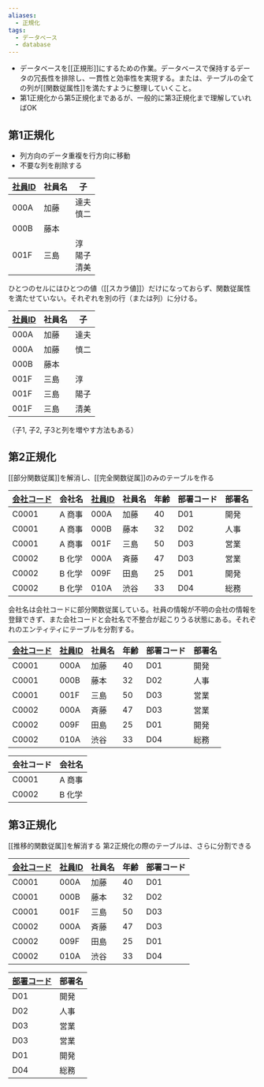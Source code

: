 ```yaml
---
aliases:
  - 正規化
tags:
  - データベース
  - database
---
```

- データベースを[[正規形]]にするための作業。データベースで保持するデータの冗長性を排除し、一貫性と効率性を実現する。または、テーブルの全ての列が[[関数従属性]]を満たすように整理していくこと。
- 第1正規化から第5正規化まであるが、一般的に第3正規化まで理解していればOK
## 第1正規化
- 列方向のデータ重複を行方向に移動
- 不要な列を削除する
	
| <u>社員ID</u> | 社員名 | 子             |
| ----------- | --- | ------------- |
| 000A        | 加藤  | 達夫<br>慎二      |
| 000B        | 藤本  |               |
| 001F        | 三島  | 淳<br>陽子<br>清美 |
ひとつのセルにはひとつの値（[[スカラ値]]）だけになっておらず、関数従属性を満たせていない。それぞれを別の行（または列）に分ける。

| <u>社員ID</u> | 社員名 | 子   |
| ----------- | --- | --- |
| 000A        | 加藤  | 達夫  |
| 000A        | 加藤  | 慎二  |
| 000B        | 藤本  |     |
| 001F        | 三島  | 淳   |
| 001F        | 三島  | 陽子  |
| 001F        | 三島  | 清美  |
（子1, 子2, 子3と列を増やす方法もある）

## 第2正規化
[[部分関数従属]]を解消し、[[完全関数従属]]のみのテーブルを作る

| <u>会社コード</u> | 会社名  | <u>社員ID</u> | 社員名 | 年齢  | 部署コード | 部署名 |
| ------------ | ---- | ----------- | --- | --- | ----- | --- |
| C0001        | A 商事 | 000A        | 加藤  | 40  | D01   | 開発  |
| C0001        | A 商事 | 000B        | 藤本  | 32  | D02   | 人事  |
| C0001        | A 商事 | 001F        | 三島  | 50  | D03   | 営業  |
| C0002        | B 化学 | 000A        | 斉藤  | 47  | D03   | 営業  |
| C0002        | B 化学 | 009F        | 田島  | 25  | D01   | 開発  |
| C0002        | B 化学 | 010A        | 渋谷  | 33  | D04   | 総務  |
会社名は会社コードに部分関数従属している。社員の情報が不明の会社の情報を登録できず、また会社コードと会社名で不整合が起こりうる状態にある。それぞれのエンティティにテーブルを分割する。

| <u>会社コード</u> | <u>社員ID</u> | 社員名 | 年齢  | 部署コード | 部署名 |
| ------------ | ----------- | --- | --- | ----- | --- |
| C0001        | 000A        | 加藤  | 40  | D01   | 開発  |
| C0001        | 000B        | 藤本  | 32  | D02   | 人事  |
| C0001        | 001F        | 三島  | 50  | D03   | 営業  |
| C0002        | 000A        | 斉藤  | 47  | D03   | 営業  |
| C0002        | 009F        | 田島  | 25  | D01   | 開発  |
| C0002        | 010A        | 渋谷  | 33  | D04   | 総務  |

| 会社コード | 会社名  |
| ----- | ---- |
| C0001 | A 商事 |
| C0002 | B 化学 |

## 第3正規化
[[推移的関数従属]]を解消する
第2正規化の際のテーブルは、さらに分割できる

| <u>会社コード</u> | <u>社員ID</u> | 社員名 | 年齢  | 部署コード |
| ------------ | ----------- | --- | --- | ----- |
| C0001        | 000A        | 加藤  | 40  | D01   |
| C0001        | 000B        | 藤本  | 32  | D02   |
| C0001        | 001F        | 三島  | 50  | D03   |
| C0002        | 000A        | 斉藤  | 47  | D03   |
| C0002        | 009F        | 田島  | 25  | D01   |
| C0002        | 010A        | 渋谷  | 33  | D04   |

| <u>部署コード</u> | 部署名 |
| ------------ | --- |
| D01          | 開発  |
| D02          | 人事  |
| D03          | 営業  |
| D03          | 営業  |
| D01          | 開発  |
| D04          | 総務  |